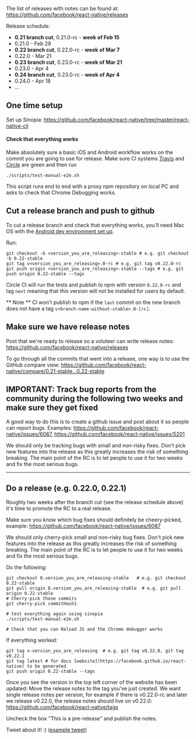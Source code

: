 The list of releases with notes can be found at:
https://github.com/facebook/react-native/releases

Release schedule:

- **0.21 branch cut**, 0.21.0-rc - **week of Feb 15**
- 0.21.0 - Feb 29
- **0.22 branch cut**, 0.22.0-rc - **week of Mar 7**
- 0.22.0 - Mar 21
- **0.23 branch cut**, 0.23.0-rc - **week of Mar 21**
- 0.23.0 - Apr 4
- **0.24 branch cut**, 0.23.0-rc - **week of Apr 4**
- 0.24.0 - Apr 18
- ...

## One time setup

Set up Sinopia: https://github.com/facebook/react-native/tree/master/react-native-cli

#### Check that everything works

Make absolutely sure a basic iOS and Android workflow works on the commit you are going to use for release.
Make sure CI systems [Travis](https://travis-ci.org/facebook/react-native) and [Circle](https://circleci.com/gh/facebook/react-native)
are green and then run

```
./scripts/test-manual-e2e.sh
```

This script runs end to end with a proxy npm repository on local PC and asks to check that Chrome Debugging works.

## Cut a release branch and push to github

To cut a release branch and check that everything works, you'll need Mac OS with the
[Android dev environment set up](https://github.com/facebook/react-native/blob/master/ReactAndroid/README.md).

Run:

```
git checkout -b <version_you_are_releasing>-stable # e.g. git checkout -b 0.22-stable
git tag v<version_you_are_releasing>.0-rc # e.g. git tag v0.22.0-rc
git push origin <version_you_are_releasing>-stable --tags # e.g. git push origin 0.22-stable --tags
```

Circle CI will run the tests and publish to npm with version `0.22.0-rc` and tag `next` meaning that
this version will not be installed for users by default.

** Note ** CI won't publish to npm if the `last` commit on the new branch does not have a tag `v<branch-name-without-stable>.0-[rc]`.

## Make sure we have release notes

Post that we're ready to release so a voluteer can write release notes:
https://github.com/facebook/react-native/releases

To go through all the commits that went into a release, one way is to use the GitHub compare view: https://github.com/facebook/react-native/compare/0.21-stable...0.22-stable

## IMPORTANT: Track bug reports from the community during the following two weeks and make sure they get fixed

A good way to do this is to create a github issue and post about it so people can report bugs. Examples: https://github.com/facebook/react-native/issues/6087, https://github.com/facebook/react-native/issues/5201

We should only be tracking bugs with small and non-risky fixes. Don't pick new features into the release as this greatly increases the risk of something breaking. The main point of the RC is to let people to use it for two weeks and fix the most serious bugs.

-------------------

## Do a release (e.g. 0.22.0, 0.22.1)

Roughly two weeks after the branch cut (see the release schedule above) it's time to promote the RC to a real release.

Make sure you know which bug fixes should definitely be cheery-picked, example: https://github.com/facebook/react-native/issues/6087

We should only cherry-pick small and non-risky bug fixes. Don't pick new features into the release as this greatly increases the risk of something breaking. The main point of the RC is to let people to use it for two weeks and fix the most serious bugs.

Do the following:


```
git checkout 0.version_you_are_releasing-stable   # e.g. git checkout 0.22-stable
git pull origin 0.version_you_are_releasing-stable  # e.g. git pull origin 0.22-stable
# Cherry-pick those commits
git cherry-pick commitHash1

# test everything again using sinopia
./scripts/test-manual-e2e.sh

# Check that you can Reload JS and the Chrome debugger works
```

If everything worked:

```
git tag v-version_you_are_releasing  # e.g. git tag v0.22.0, git tag v0.22.1
git tag latest # for docs [website](https://facebook.github.io/react-native) to be generated
git push origin 0.22-stable --tags
```

Once you see the version in the top left corner of the website has been updated:
Move the release notes to the tag you've just created. We want single release notes per version,
for example if there is v0.22.0-rc and later we release v0.22.0, the release notes should live on v0.22.0:
https://github.com/facebook/react-native/tags

Uncheck the box "This is a pre-release" and publish the notes.

Tweet about it! :) ([example tweet](https://twitter.com/grabbou/status/701510554758856704))
